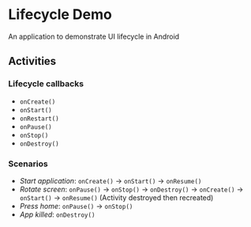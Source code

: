 # Lifecycle Demo

An application to demonstrate UI lifecycle in Android

## Activities

### Lifecycle callbacks

- `onCreate()`
- `onStart()`
- `onRestart()`
- `onPause()`
- `onStop()`
- `onDestroy()`

### Scenarios

- *Start application*: `onCreate()` -> `onStart()` -> `onResume()`
- *Rotate screen*: `onPause()` -> `onStop()` -> `onDestroy()` -> `onCreate()` -> `onStart()`
  -> `onResume()` (Activity destroyed then recreated)
- *Press home*: `onPause()` -> `onStop()`
- *App killed*: `onDestroy()`